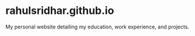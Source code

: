 # rahulsridhar.github.io
My personal website detailing my education, work experience, and projects.

